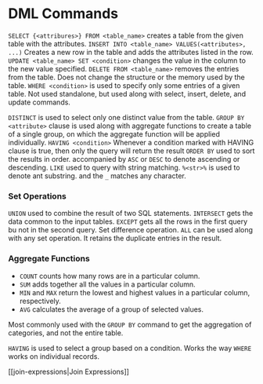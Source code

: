 # DML Commands


`SELECT {<attribures>} FROM <table_name>` creates a table from the given table with the attributes.
`INSERT INTO <table_name> VALUES(<attributes>, ...)` Creates a new row in the table and adds the attributes listed in the row.
`UPDATE <table_name> SET <condition>` changes the value in the column to the new value specified.
`DELETE FROM <table_name>` removes the entries from the table. Does not change the structure or the memory used by the table.
`WHERE <condition>` is used to specify only some entries of a given table.  Not used standalone, but used along with select, insert, delete, and update commands.

`DISTINCT` is used to select only one distinct value from the table. 
`GROUP BY <attribute>` clause is used along with aggregate functions to create a table of a single group, on which the aggregate function will be applied individually.
`HAVING <condition>` Whenever a condition marked with HAVING clause is true, then only the query will return the result
`ORDER BY` used to sort the results in order. accompanied by `ASC` or `DESC` to denote ascending or descending.
`LIKE` used to query with string matching. `%<str>%` is used to denote ant substring. and the `_` matches any character.

### Set Operations
`UNION` used to combine the result of two SQL statements.
`INTERSECT` gets the data common to the input tables.
`EXCEPT` gets all the rows in the first query bu not in the second query. Set difference operation.
`ALL` can be used along with any set operation. It retains the duplicate entries in the result.


### Aggregate Functions
- `COUNT` counts how many rows are in a particular column.
- `SUM` adds together all the values in a particular column.
- `MIN` and `MAX` return the lowest and highest values in a particular column, respectively.
- `AVG` calculates the average of a group of selected values.

Most commonly used with the `GROUP BY` command to get the aggregation of categories, and not the entire table.

`HAVING` is used to select a group based on a condition. Works the way `WHERE` works on individual records.


[[join-expressions|Join Expressions]]